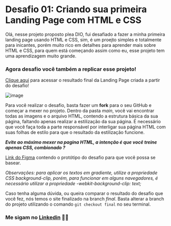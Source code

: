 # Desafio 01: Criando sua primeira Landing Page com HTML e CSS

Olá, nesse projeto proposto plea DIO, fui desafiado a fazer a minha primeira landing page usando HTML e CSS, sim, é um proejto simples e totalmente para inicantes,
porém muito rico em detalhes para aprender mais sobre HTML e CSS, para quem está começando assim como eu, esse projeto tem uma aprendizagem muito grande.

### **Agora desafio você também a replicar esse projeto!**

[Clique aqui](https://micheleambrosio.github.io/dio-trilha-css-desafio-01/) para acessar o resultado final da Landing Page criada a partir do desafio!

![image](https://user-images.githubusercontent.com/55519539/183538055-6cce606c-7d1d-4d15-a4be-ffeb5b37c956.png)

Para você realizar o desafio, basta fazer um **fork** para o seu GitHub e começar a mexer no projeto.
Dentro da pasta *main*, você vai encontrar todas as imagens e o arquivo HTML, contendo a estrutura básica da sua página, faltando apenas
realizar a estilização da sua página. É necessário que você faça toda a parte responsável por interligar sua página HTML com suas folhas
de estilo para que o resultado da estilização funcione.

***Evite ao máximo mexer na pagina HTML, a intenção é que você treine apenas CSS, combionado ?***

[Link do Figma](https://www.figma.com/file/3PiokoJj9IhGDnNiWAJbz7/DIO---Desafio-01?node-id=2%3A6) contendo o protótipo do desafio para
que você possa se basear.

*Observações: para aplicar os textos em gradiente, utilize a propriedade CSS background-clip, porém, para funcionar em alguns navegadores,
é necessário utilizar a propriedade -webkit-background-clip: text;*

Caso tenha alguma dúvida, ou queira comparar o resultado do desafio que você fez, nós temos o site finalizado na branch *final*. Basta alterar a branch do projeto
utilizando o comando `git checkout final` no seu terminal.
### Me sigam no [Linkedin](https://www.linkedin.com/in/jean-christian-de-moraes-24005a234/) 🚀😁
